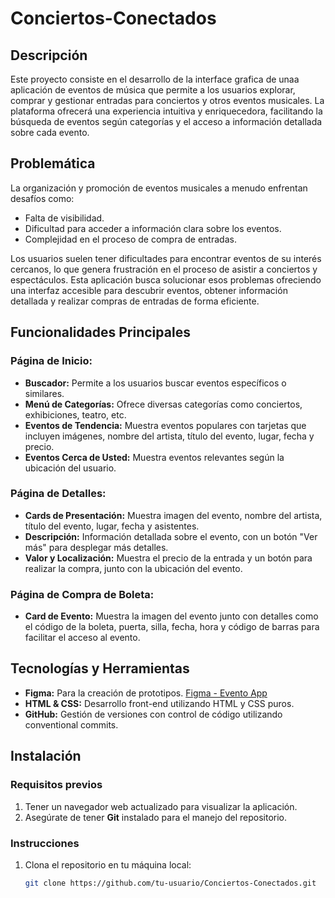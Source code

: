 # Conciertos-Conectados

## Descripción

Este proyecto consiste en el desarrollo de la interface grafica de unaa aplicación de eventos de música que permite a los usuarios explorar, comprar y gestionar entradas para conciertos y otros eventos musicales. La plataforma ofrecerá una experiencia intuitiva y enriquecedora, facilitando la búsqueda de eventos según categorías y el acceso a información detallada sobre cada evento.

## Problemática

La organización y promoción de eventos musicales a menudo enfrentan desafíos como:

- Falta de visibilidad.
- Dificultad para acceder a información clara sobre los eventos.
- Complejidad en el proceso de compra de entradas.

Los usuarios suelen tener dificultades para encontrar eventos de su interés cercanos, lo que genera frustración en el proceso de asistir a conciertos y espectáculos. Esta aplicación busca solucionar esos problemas ofreciendo una interfaz accesible para descubrir eventos, obtener información detallada y realizar compras de entradas de forma eficiente.

## Funcionalidades Principales

### Página de Inicio:
- **Buscador:** Permite a los usuarios buscar eventos específicos o similares.
- **Menú de Categorías:** Ofrece diversas categorías como conciertos, exhibiciones, teatro, etc.
- **Eventos de Tendencia:** Muestra eventos populares con tarjetas que incluyen imágenes, nombre del artista, título del evento, lugar, fecha y precio.
- **Eventos Cerca de Usted:** Muestra eventos relevantes según la ubicación del usuario.

### Página de Detalles:
- **Cards de Presentación:** Muestra imagen del evento, nombre del artista, título del evento, lugar, fecha y asistentes.
- **Descripción:** Información detallada sobre el evento, con un botón "Ver más" para desplegar más detalles.
- **Valor y Localización:** Muestra el precio de la entrada y un botón para realizar la compra, junto con la ubicación del evento.

### Página de Compra de Boleta:
- **Card de Evento:** Muestra la imagen del evento junto con detalles como el código de la boleta, puerta, silla, fecha, hora y código de barras para facilitar el acceso al evento.

## Tecnologías y Herramientas

- **Figma:** Para la creación de prototipos. [Figma - Evento App](https://www.figma.com/community/file/1243768936820156796/evento-event-mobile-app)
- **HTML & CSS:** Desarrollo front-end utilizando HTML y CSS puros.
- **GitHub:** Gestión de versiones con control de código utilizando conventional commits.

## Instalación

### Requisitos previos

1. Tener un navegador web actualizado para visualizar la aplicación.
2. Asegúrate de tener **Git** instalado para el manejo del repositorio.

### Instrucciones

1. Clona el repositorio en tu máquina local:
   ```bash
   git clone https://github.com/tu-usuario/Conciertos-Conectados.git
